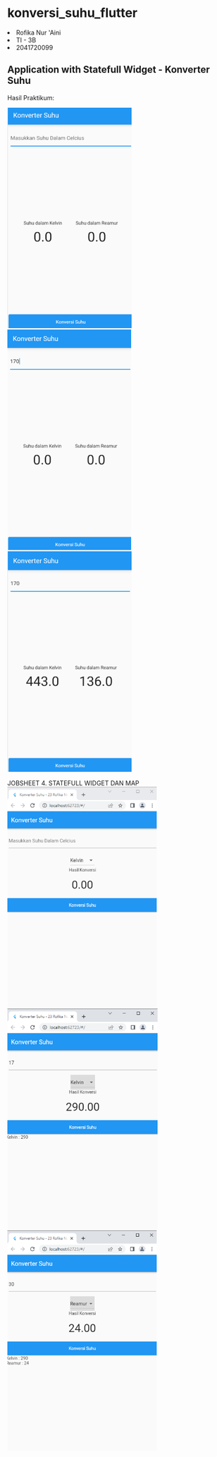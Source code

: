 # konversi_suhu_flutter

<li>Rofika Nur 'Aini</li>
<li>TI - 3B</li>
<li>2041720099</li>

## Application with Statefull Widget - Konverter Suhu

Hasil Praktikum:

<img src="./images/img1.png" height="500" alt="Screenshot"/>
<img src="./images/img2.png" height="500" alt="Screenshot"/>
<img src="./images/img3.png" height="500" alt="Screenshot"/>

JOBSHEET 4. STATEFULL WIDGET DAN MAP 
<img src="./images/img4.png" height="500" alt="Screenshot"/>
<img src="./images/img5.png" height="500" alt="Screenshot"/>
<img src="./images/img6.png" height="500" alt="Screenshot"/>
